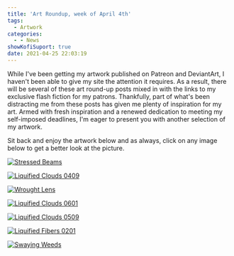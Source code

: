 ```yaml
---
title: 'Art Roundup, week of April 4th'
tags: 
  - Artwork
categories:
  - - News
showKofiSuport: true
date: 2021-04-25 22:03:19
---
```


While I've been getting my artwork published on Patreon and DeviantArt, I haven't been able to give my site the attention it requires. As a result, there will be several of these art round-up posts mixed in with the links to my exclusive flash fiction for my patrons. Thankfully, part of what's been distracting me from these posts has given me plenty of inspiration for my art. Armed with fresh inspiration and a renewed dedication to meeting my self-imposed deadlines, I'm eager to present you with another selection of my artwork.<!-- more -->

Sit back and enjoy the artwork below and as always, click on any image below to get a better look at the picture.

<div class="center">

[![Stressed Beams](https://images-wixmp-ed30a86b8c4ca887773594c2.wixmp.com/f/f99a6bf8-c5b7-48b6-ad1d-bbd9283918e7/deh57f0-2b45603f-bcb9-4378-b762-36fb11aa58c1.png/v1/fill/w_1600,h_2259,q_80,strp/stressed_beams_by_stevenmeehan_deh57f0-fullview.jpg?token=eyJ0eXAiOiJKV1QiLCJhbGciOiJIUzI1NiJ9.eyJzdWIiOiJ1cm46YXBwOiIsImlzcyI6InVybjphcHA6Iiwib2JqIjpbW3siaGVpZ2h0IjoiPD0yMjU5IiwicGF0aCI6IlwvZlwvZjk5YTZiZjgtYzViNy00OGI2LWFkMWQtYmJkOTI4MzkxOGU3XC9kZWg1N2YwLTJiNDU2MDNmLWJjYjktNDM3OC1iNzYyLTM2ZmIxMWFhNThjMS5wbmciLCJ3aWR0aCI6Ijw9MTYwMCJ9XV0sImF1ZCI6WyJ1cm46c2VydmljZTppbWFnZS5vcGVyYXRpb25zIl19.zbyBdzctAD9SBE29-ZILJSHLD6xkL4aAwEVrTYD6hGo "Stressed Beams")](https://www.deviantart.com/stevenmeehan/art/Stressed-Beams-875322828)

</div>

<div class="center">

[![Liquified Clouds 0409](https://images-wixmp-ed30a86b8c4ca887773594c2.wixmp.com/f/f99a6bf8-c5b7-48b6-ad1d-bbd9283918e7/deh668b-bf21c223-2c18-4c19-997d-0b94090baa99.png/v1/fill/w_1600,h_1134,q_80,strp/liquified_clouds_0409_by_stevenmeehan_deh668b-fullview.jpg?token=eyJ0eXAiOiJKV1QiLCJhbGciOiJIUzI1NiJ9.eyJzdWIiOiJ1cm46YXBwOiIsImlzcyI6InVybjphcHA6Iiwib2JqIjpbW3siaGVpZ2h0IjoiPD0xMTM0IiwicGF0aCI6IlwvZlwvZjk5YTZiZjgtYzViNy00OGI2LWFkMWQtYmJkOTI4MzkxOGU3XC9kZWg2NjhiLWJmMjFjMjIzLTJjMTgtNGMxOS05OTdkLTBiOTQwOTBiYWE5OS5wbmciLCJ3aWR0aCI6Ijw9MTYwMCJ9XV0sImF1ZCI6WyJ1cm46c2VydmljZTppbWFnZS5vcGVyYXRpb25zIl19.b_uirnnngRh6ASiSUMOKA6h9d5DyOcqPTfXvspRZjwU "Liquified Clouds 0409")](https://www.deviantart.com/stevenmeehan/art/Liquified-Clouds-0409-875367947)

</div>

<div class="center">

[![Wrought Lens](https://images-wixmp-ed30a86b8c4ca887773594c2.wixmp.com/f/f99a6bf8-c5b7-48b6-ad1d-bbd9283918e7/deh669s-8842e0eb-4688-4fbd-bfac-f02040e0dabe.png/v1/fill/w_1600,h_2259,q_80,strp/wrought_lens_by_stevenmeehan_deh669s-fullview.jpg?token=eyJ0eXAiOiJKV1QiLCJhbGciOiJIUzI1NiJ9.eyJzdWIiOiJ1cm46YXBwOiIsImlzcyI6InVybjphcHA6Iiwib2JqIjpbW3siaGVpZ2h0IjoiPD0yMjU5IiwicGF0aCI6IlwvZlwvZjk5YTZiZjgtYzViNy00OGI2LWFkMWQtYmJkOTI4MzkxOGU3XC9kZWg2NjlzLTg4NDJlMGViLTQ2ODgtNGZiZC1iZmFjLWYwMjA0MGUwZGFiZS5wbmciLCJ3aWR0aCI6Ijw9MTYwMCJ9XV0sImF1ZCI6WyJ1cm46c2VydmljZTppbWFnZS5vcGVyYXRpb25zIl19.5sEPIsKxyOHyEyPgD9TgEmGzUVsjAeiVwOauj-xShgE "Wrought Lens")](https://www.deviantart.com/stevenmeehan/art/Wrought-Lens-875368000)

</div>

<div class="center">

[![Liquified Clouds 0601](https://images-wixmp-ed30a86b8c4ca887773594c2.wixmp.com/f/f99a6bf8-c5b7-48b6-ad1d-bbd9283918e7/deh66fu-d431c9f0-cc81-4dcb-9582-f44541ff204e.png/v1/fill/w_1600,h_1134,q_80,strp/liquified_clouds_0601_by_stevenmeehan_deh66fu-fullview.jpg?token=eyJ0eXAiOiJKV1QiLCJhbGciOiJIUzI1NiJ9.eyJzdWIiOiJ1cm46YXBwOiIsImlzcyI6InVybjphcHA6Iiwib2JqIjpbW3siaGVpZ2h0IjoiPD0xMTM0IiwicGF0aCI6IlwvZlwvZjk5YTZiZjgtYzViNy00OGI2LWFkMWQtYmJkOTI4MzkxOGU3XC9kZWg2NmZ1LWQ0MzFjOWYwLWNjODEtNGRjYi05NTgyLWY0NDU0MWZmMjA0ZS5wbmciLCJ3aWR0aCI6Ijw9MTYwMCJ9XV0sImF1ZCI6WyJ1cm46c2VydmljZTppbWFnZS5vcGVyYXRpb25zIl19.je0jpdXheETYXZoYtQcltsnkA20i6Olj82OJVAV-Qyc "Liquified Clouds 0601")](https://www.deviantart.com/stevenmeehan/art/Liquified-Clouds-0601-875368218)

</div>

<div class="center">

[![Liquified Clouds 0509](https://images-wixmp-ed30a86b8c4ca887773594c2.wixmp.com/f/f99a6bf8-c5b7-48b6-ad1d-bbd9283918e7/deh66i8-fb0f206d-1a14-4cd1-a28a-2ab331509f6f.png/v1/fill/w_1600,h_1134,q_80,strp/liquified_clouds_0509_by_stevenmeehan_deh66i8-fullview.jpg?token=eyJ0eXAiOiJKV1QiLCJhbGciOiJIUzI1NiJ9.eyJzdWIiOiJ1cm46YXBwOiIsImlzcyI6InVybjphcHA6Iiwib2JqIjpbW3siaGVpZ2h0IjoiPD0xMTM0IiwicGF0aCI6IlwvZlwvZjk5YTZiZjgtYzViNy00OGI2LWFkMWQtYmJkOTI4MzkxOGU3XC9kZWg2Nmk4LWZiMGYyMDZkLTFhMTQtNGNkMS1hMjhhLTJhYjMzMTUwOWY2Zi5wbmciLCJ3aWR0aCI6Ijw9MTYwMCJ9XV0sImF1ZCI6WyJ1cm46c2VydmljZTppbWFnZS5vcGVyYXRpb25zIl19.JKcA3kXbUSIDkdAuI-KvCVjnwJrnUfn9WhLtJkvYG_8 "Liquified Clouds 0509")](https://www.deviantart.com/stevenmeehan/art/Liquified-Clouds-0509-875368304)

</div>

<div class="center">

[![Liquified Fibers 0201](https://images-wixmp-ed30a86b8c4ca887773594c2.wixmp.com/f/f99a6bf8-c5b7-48b6-ad1d-bbd9283918e7/deh66l0-81f12faf-1069-487f-b157-4d71a4c72cb2.png/v1/fill/w_1600,h_1134,q_80,strp/liquified_fibers_0201_by_stevenmeehan_deh66l0-fullview.jpg?token=eyJ0eXAiOiJKV1QiLCJhbGciOiJIUzI1NiJ9.eyJzdWIiOiJ1cm46YXBwOiIsImlzcyI6InVybjphcHA6Iiwib2JqIjpbW3siaGVpZ2h0IjoiPD0xMTM0IiwicGF0aCI6IlwvZlwvZjk5YTZiZjgtYzViNy00OGI2LWFkMWQtYmJkOTI4MzkxOGU3XC9kZWg2NmwwLTgxZjEyZmFmLTEwNjktNDg3Zi1iMTU3LTRkNzFhNGM3MmNiMi5wbmciLCJ3aWR0aCI6Ijw9MTYwMCJ9XV0sImF1ZCI6WyJ1cm46c2VydmljZTppbWFnZS5vcGVyYXRpb25zIl19.U7pX3IRm9XiVeSG_rye3dsOodYS-ASzLizkDyazLNQM "Liquified Fibers 0201")](https://www.deviantart.com/stevenmeehan/art/Liquified-Fibers-0201-875368404)

</div>

<div class="center">

[![Swaying Weeds](https://images-wixmp-ed30a86b8c4ca887773594c2.wixmp.com/f/f99a6bf8-c5b7-48b6-ad1d-bbd9283918e7/deh66nu-5d0b5ed0-4981-4a22-baa6-3f706e6d3ae3.png/v1/fill/w_1600,h_2259,q_80,strp/swaying_weeds_by_stevenmeehan_deh66nu-fullview.jpg?token=eyJ0eXAiOiJKV1QiLCJhbGciOiJIUzI1NiJ9.eyJzdWIiOiJ1cm46YXBwOiIsImlzcyI6InVybjphcHA6Iiwib2JqIjpbW3siaGVpZ2h0IjoiPD0yMjU5IiwicGF0aCI6IlwvZlwvZjk5YTZiZjgtYzViNy00OGI2LWFkMWQtYmJkOTI4MzkxOGU3XC9kZWg2Nm51LTVkMGI1ZWQwLTQ5ODEtNGEyMi1iYWE2LTNmNzA2ZTZkM2FlMy5wbmciLCJ3aWR0aCI6Ijw9MTYwMCJ9XV0sImF1ZCI6WyJ1cm46c2VydmljZTppbWFnZS5vcGVyYXRpb25zIl19.UmsNkmLAbWtd7ylsL9ppb4riJJ7ZzoJTw8AnycVXSlE "Swaying Weeds")](https://www.deviantart.com/stevenmeehan/art/Swaying-Weeds-875368506)

</div>